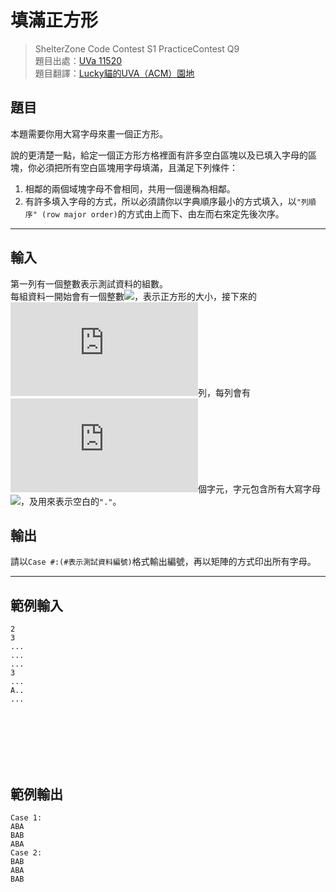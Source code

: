 # 填滿正方形

> ShelterZone Code Contest S1 PracticeContest Q9<br>
> 題目出處：[UVa 11520](https://onlinejudge.org/index.php?option=onlinejudge&Itemid=8&page=show_problem&problem=2515)<br>
> 題目翻譯：[Lucky貓的UVA（ACM）園地](http://luckycat.kshs.kh.edu.tw)<br>

## 題目

本題需要你用大寫字母來畫一個正方形。<br>

說的更清楚一點，給定一個正方形方格裡面有許多空白區塊以及已填入字母的區塊，你必須把所有空白區塊用字母填滿，且滿足下列條件：<br>

1. 相鄰的兩個域塊字母不會相同，共用一個邊稱為相鄰。<br>
2. 有許多填入字母的方式，所以必須請你以字典順序最小的方式填入，以`"列順序" (row major order)`的方式由上而下、由左而右來定先後次序。<br>

---

## 輸入
第一列有一個整數表示測試資料的組數。<br>
每組資料一開始會有一個整數![](https://latex.codecogs.com/svg.latex?n%20(n%20\le%2010))，表示正方形的大小，接下來的![](https://latex.codecogs.com/svg.latex?n)列，每列會有![](https://latex.codecogs.com/svg.latex?n)個字元，字元包含所有大寫字母![](https://latex.codecogs.com/svg.latex?[A,Z])，及用來表示空白的`"."`。

## 輸出
請以`Case #:(#表示測試資料編號)`格式輸出編號，再以矩陣的方式印出所有字母。

---

## 範例輸入
```
2
3
...
...
...
3
...
A..
...
```

<br>
<br>
<br>
<br>
<br>

## 範例輸出
```
Case 1:
ABA
BAB
ABA
Case 2:
BAB
ABA
BAB
```